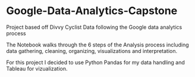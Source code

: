 # Google-Data-Analytics-Capstone
Project based off Divvy Cyclist Data following the Google data analytics process

The Notebook walks through the 6 steps of the Analysis process including data gathering, cleaning, organizing, visualizations and interpretation.

For this project I decided to use Python Pandas for my data handling and Tableau for vizualization.
